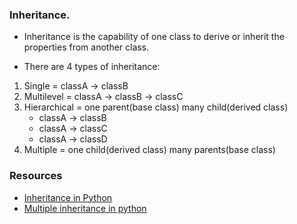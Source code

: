 ### Inheritance.
* Inheritance is the capability of one class to derive or inherit the properties from another class.

* There are 4 types of inheritance:
1. Single = classA -> classB
2. Multilevel = classA -> classB -> classC
3. Hierarchical = one parent(base class) many child(derived class) 
   * classA -> classB
   * classA -> classC
   * classA -> classD
4. Multiple = one child(derived class) many parents(base class)   

### Resources
* [Inheritance in Python](https://www.geeksforgeeks.org/inheritance-in-python/)
* [Multiple inheritance in python](https://www.geeksforgeeks.org/multiple-inheritance-in-python/)